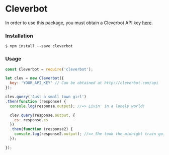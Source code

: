 # Cleverbot

In order to use this package, you must obtain a Cleverbot API key [here](http://cleverbot.com/api).

### Installation

```shell
$ npm install --save cleverbot
```

### Usage

```javascript
const Cleverbot = require('cleverbot');

let clev = new Cleverbot({
  key: 'YOUR_API_KEY' // Can be obtained at http://cleverbot.com/api
});

clev.query('Just a small town girl')
.then(function (response) {
  console.log(response.output); //=> Livin' in a lonely world!

  clev.query(response.output, {
    cs: response.cs
  })
  .then(function (response2) {
    console.log(response2.output); //=> She took the midnight train going anywhere.
  });

});
```
